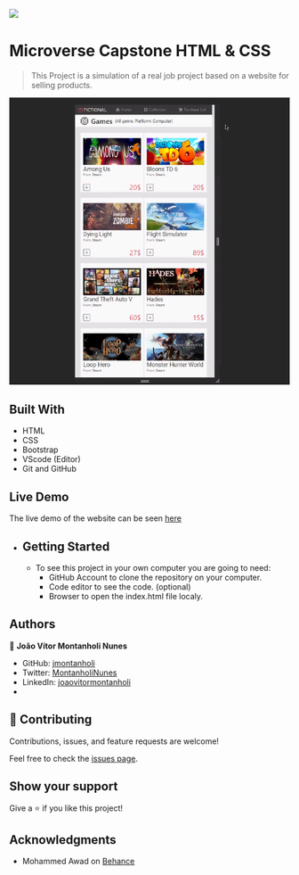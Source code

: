 ![](https://img.shields.io/badge/Microverse-blueviolet)

# Microverse Capstone HTML & CSS 

> This Project is a simulation of a real job project based on a website for selling products.

![screenshot](Assets/imgs/print.png)

## Built With

- HTML
- CSS
- Bootstrap
- VScode (Editor)
- Git and GitHub

## Live Demo

The live demo of the website can be seen [here](https://jmontanholi.github.io/MicroverseCapstoneHTML/)


* ## Getting Started
  * To see this project in your own computer you are going to need:
    * GitHub Account to clone the repository on your computer.
    * Code editor to see the code. (optional)
    * Browser to open the index.html file localy. 


## Authors

👤 **João Vítor Montanholi Nunes**

- GitHub: [jmontanholi](https://github.com/jmontanholi)
- Twitter: [MontanholiNunes](https://twitter.com/MontanholiNunes)
- LinkedIn: [joaovitormontanholi](https://www.linkedin.com/in/joaovitormontanholi/)
- 
## 🤝 Contributing

Contributions, issues, and feature requests are welcome!

Feel free to check the [issues page](https://github.com/jmontanholi/MicroverseCapstoneHTML/issues).

## Show your support

Give a ⭐️ if you like this project!

## Acknowledgments

- Mohammed Awad on [Behance](https://www.behance.net/gallery/24796463/ZATTIX)
